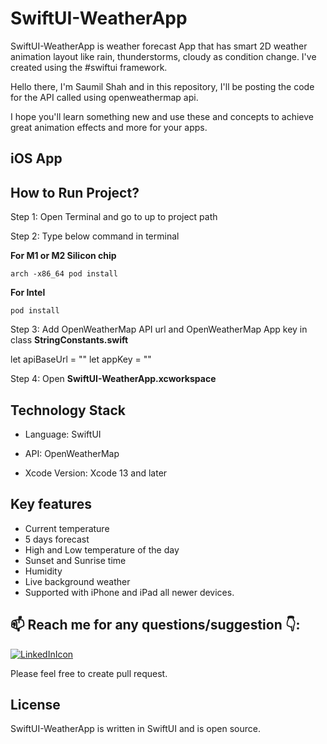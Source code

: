 # SwiftUI-WeatherApp

SwiftUI-WeatherApp is  weather forecast App that has smart 2D weather animation layout like rain, thunderstorms, cloudy as condition change. I've created using the #swiftui framework.

Hello there, I'm Saumil Shah and in this repository, I'll be posting the code for the API called using openweathermap api.

I hope you'll learn something new and use these and concepts to achieve great animation effects and more for your apps.

## iOS App

## How to Run Project? 

Step 1: Open Terminal and go to up to project path 

Step 2: Type below command in terminal

**For M1 or M2 Silicon chip**
```
arch -x86_64 pod install
```
**For Intel**
```
pod install
```

Step 3: Add OpenWeatherMap API url and OpenWeatherMap App key in class **StringConstants.swift**

let apiBaseUrl = ""
let appKey = ""

Step 4: Open **SwiftUI-WeatherApp.xcworkspace**

## Technology Stack

- Language: SwiftUI

- API: OpenWeatherMap

- Xcode Version: Xcode 13 and later

## Key features

- Current temperature
- 5 days forecast
- High and Low temperature of the day
- Sunset and Sunrise time
- Humidity  
- Live background weather 
- Supported with iPhone and iPad all newer devices.


## 📫 Reach me for any questions/suggestion :point_down::
[![LinkedInIcon](https://user-images.githubusercontent.com/56787966/180372874-fd85a898-5750-4b51-a39d-bf552e321eb4.png)](https://www.linkedin.com/in/saumil-shah-b954b9101/)

Please feel free to create pull request.

## License

SwiftUI-WeatherApp is written in SwiftUI and is open source.
